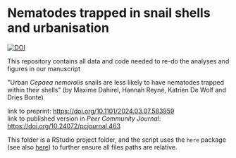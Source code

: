 # Nematodes trapped in snail shells and urbanisation

[![DOI](https://zenodo.org/badge/DOI/10.5281/zenodo.10794928.svg)](https://doi.org/10.5281/zenodo.10794928)

This repository contains all data and code needed to re-do the analyses and figures in our manuscript

"Urban _Cepaea nemoralis_ snails are less likely to have nematodes trapped within their shells" (by Maxime Dahirel, Hannah Reyné, Katrien De Wolf and Dries Bonte)

link to preprint: https://doi.org/10.1101/2024.03.07.583959  
link to published version in _Peer Community Journal_: https://doi.org/10.24072/pcjournal.463

This folder is a RStudio project folder, and the script uses the `here` package (see also [here](https://github.com/jennybc/here_here)) to further ensure all files paths are relative.
